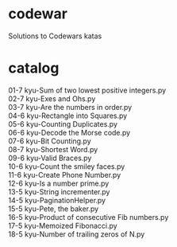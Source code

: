 # codewar
Solutions to Codewars katas
# catalog
01-7 kyu-Sum of two lowest positive integers.py</br>
02-7 kyu-Exes and Ohs.py</br>
03-7 kyu-Are the numbers in order.py</br>
04-6 kyu-Rectangle into Squares.py</br>
05-6 kyu-Counting Duplicates.py</br>
06-6 kyu-Decode the Morse code.py</br>
07-6 kyu-Bit Counting.py</br>
08-7 kyu-Shortest Word.py</br>
09-6 kyu-Valid Braces.py</br>
10-6 kyu-Count the smiley faces.py</br>
11-6 kyu-Create Phone Number.py</br>
12-6 kyu-Is a number prime.py </br>
13-5 kyu-String incrementer.py </br>
14-5 kyu-PaginationHelper.py</br>
15-5 kyu-Pete, the baker.py</br>
16-5 kyu-Product of consecutive Fib numbers.py</br>
17-5 kyu-Memoized Fibonacci.py</br>
18-5 kyu-Number of trailing zeros of N.py</br>